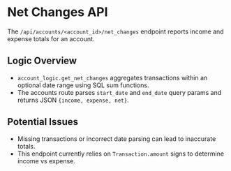 # Net Changes API

The `/api/accounts/<account_id>/net_changes` endpoint reports income and expense totals for an account.

## Logic Overview
- `account_logic.get_net_changes` aggregates transactions within an optional date range using SQL sum functions.
- The accounts route parses `start_date` and `end_date` query params and returns JSON `{income, expense, net}`.

## Potential Issues
- Missing transactions or incorrect date parsing can lead to inaccurate totals.
- This endpoint currently relies on `Transaction.amount` signs to determine income vs expense.
